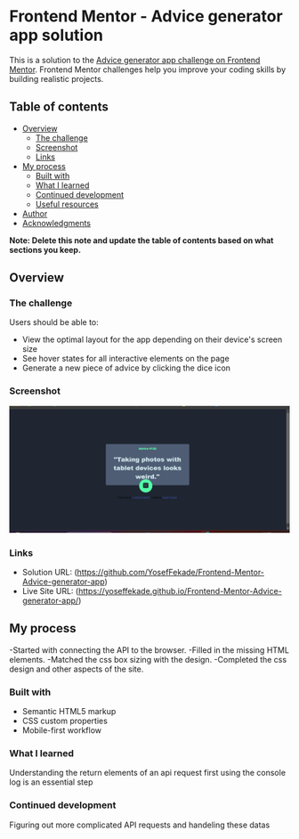 # Frontend Mentor - Advice generator app solution

This is a solution to the [Advice generator app challenge on Frontend Mentor](https://www.frontendmentor.io/challenges/advice-generator-app-QdUG-13db). Frontend Mentor challenges help you improve your coding skills by building realistic projects.

## Table of contents

- [Overview](#overview)
  - [The challenge](#the-challenge)
  - [Screenshot](#screenshot)
  - [Links](#links)
- [My process](#my-process)
  - [Built with](#built-with)
  - [What I learned](#what-i-learned)
  - [Continued development](#continued-development)
  - [Useful resources](#useful-resources)
- [Author](#author)
- [Acknowledgments](#acknowledgments)

**Note: Delete this note and update the table of contents based on what sections you keep.**

## Overview

### The challenge

Users should be able to:

- View the optimal layout for the app depending on their device's screen size
- See hover states for all interactive elements on the page
- Generate a new piece of advice by clicking the dice icon

### Screenshot

![]()![solution](screenshot.jpg)


### Links

- Solution URL: (https://github.com/YosefFekade/Frontend-Mentor-Advice-generator-app)
- Live Site URL: (https://yoseffekade.github.io/Frontend-Mentor-Advice-generator-app/)

## My process
-Started with connecting the API to the browser.
-Filled in the missing HTML elements.
-Matched the css box sizing with the design.
-Completed the css design and other aspects of the site.
### Built with

- Semantic HTML5 markup
- CSS custom properties
- Mobile-first workflow


### What I learned
Understanding the return elements of an api request first using the console log is an essential step



### Continued development

Figuring out more complicated API requests and handeling these datas

